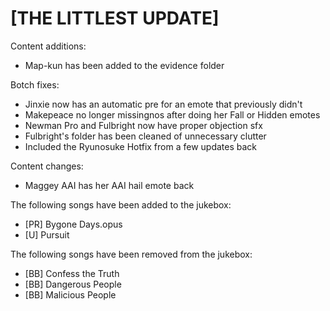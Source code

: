 # [THE LITTLEST UPDATE]

Content additions:
   * Map-kun has been added to the evidence folder

Botch fixes:
   * Jinxie now has an automatic pre for an emote that previously didn't
   * Makepeace no longer missingnos after doing her Fall or Hidden emotes
   * Newman Pro and Fulbright now have proper objection sfx
   * Fulbright's folder has been cleaned of unnecessary clutter
   * Included the Ryunosuke Hotfix from a few updates back

Content changes:
   * Maggey AAI has her AAI hail emote back

The following songs have been added to the jukebox:
   * [PR] Bygone Days.opus
   * [U] Pursuit

The following songs have been removed from the jukebox:
   * [BB] Confess the Truth
   * [BB] Dangerous People
   * [BB] Malicious People
